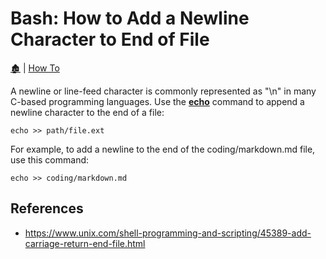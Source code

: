 # Bash: How to Add a Newline Character to End of File

[🏚️](../README.md) | [How To](/how-to/index.md)

A newline or line-feed character is commonly represented as "\n" in many C-based programming languages. Use the **[echo](/shell/echo.md)** command to append a newline character to the end of a file:

    echo >> path/file.ext

For example, to add a newline to the end of the coding/markdown.md file, use this command:

    echo >> coding/markdown.md

## References

- https://www.unix.com/shell-programming-and-scripting/45389-add-carriage-return-end-file.html